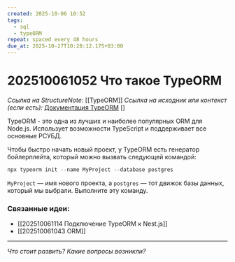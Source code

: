 ```yaml
---
created: 2025-10-06 10:52
tags:
  - sql
  - typeORM
repeat: spaced every 48 hours
due_at: 2025-10-27T10:28:12.175+03:00
---
```

# 202510061052 Что такое TypeORM

*Ссылка на StructureNote:* [[TypeORM]]
*Ссылка на исходник или контекст (если есть):* [Документация TypeORM](https://typeorm.io/) []

TypeORM - это одна из лучших и наиболее популярных ORM для Node.js. Использует возможности TypeScript и поддерживает все основные РСУБД.

Чтобы быстро начать новый проект, у TypeORM есть генератор бойлерплейта, который можно вызвать следующей командой:

```ts
npx typeorm init --name MyProject --database postgres
```

`MyProject` — имя нового проекта, а `postgres` — тот движок базы данных, который мы выбрали. Выполните эту команду.

### Связанные идеи:

* [[202510061114 Подключение TypeORM к Nest.js]]
* [[202510061043 ORM]]

---

*Что стоит развить? Какие вопросы возникли?*
